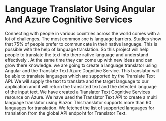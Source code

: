 # Language Translator Using Angular And Azure Cognitive Services

Connecting with people in various countries across the world comes with a lot of challenges. The most common one is language barriers. Studies show that 75% of people prefer to communicate in their native language. This is possible with the help of language translation. So this project will help people to translate the text into there native language and understand effectively . At the same time they can come up with new ideas and can grow there knowledge.
we are going to create a language translator using Angular and the Translate Text Azure Cognitive Service. This translator will be able to translate  languages which are supported by the Translate Text API. We will supply the text to translate and the target language to our application and it will return the translated text and the detected language of the input text. We have created a Translator Text Cognitive Services resource on Azure. We have used the Translator Text API to create a multi language translator using Blazor. This translator supports more than 60 languages for translation. We fetched the list of supported languages for translation from the global API endpoint for Translator Text.

